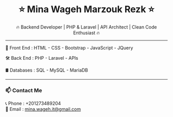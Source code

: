 <h1 align="center">⭐ Mina Wageh Marzouk Rezk ⭐</h1>

<p align="center">
  🔥 Backend Developer | PHP & Laravel | API Architect | Clean Code Enthusiast 🔥
</p>

---

🎨 Front End : HTML - CSS - Bootstrap - JavaScript - JQuery

🛠️ Back End : PHP - Laravel - APIs

🛢️ Databases : SQL - MySQL - MariaDB

---

### 📫 Contact Me

📞 Phone : +201273489204<br>
📧 Email : mina.wageh.it@gmail.com
